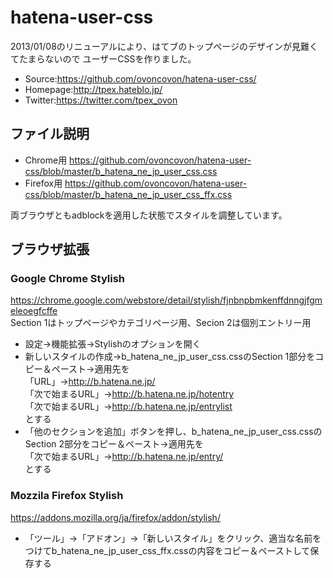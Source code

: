 hatena-user-css
===============
2013/01/08のリニューアルにより、はてブのトップページのデザインが見難くてたまらないので
ユーザーCSSを作りました。  
  
* Source:https://github.com/ovoncovon/hatena-user-css/
* Homepage:http://tpex.hateblo.jp/
* Twitter:https://twitter.com/tpex_ovon  

ファイル説明
--------
* Chrome用 https://github.com/ovoncovon/hatena-user-css/blob/master/b_hatena_ne_jp_user_css.css  
* Firefox用 https://github.com/ovoncovon/hatena-user-css/blob/master/b_hatena_ne_jp_user_css_ffx.css  

両ブラウザともadblockを適用した状態でスタイルを調整しています。

ブラウザ拡張
--------
### Google Chrome Stylish

https://chrome.google.com/webstore/detail/stylish/fjnbnpbmkenffdnngjfgmeleoegfcffe  
Section 1はトップページやカテゴリページ用、Secion 2は個別エントリー用  

* 設定→機能拡張→Stylishのオプションを開く  
* 新しいスタイルの作成→b_hatena_ne_jp_user_css.cssのSection 1部分をコピー＆ペースト→適用先を  
「URL」→http://b.hatena.ne.jp/  
「次で始まるURL」→http://b.hatena.ne.jp/hotentry  
「次で始まるURL」→http://b.hatena.ne.jp/entrylist  
とする  
* 「他のセクションを追加」ボタンを押し、b_hatena_ne_jp_user_css.cssのSection 2部分をコピー＆ペースト→適用先を  
「次で始まるURL」→http://b.hatena.ne.jp/entry/  
とする  

### Mozzila Firefox Stylish

https://addons.mozilla.org/ja/firefox/addon/stylish/  
* 「ツール」→「アドオン」→「新しいスタイル」をクリック、適当な名前をつけてb_hatena_ne_jp_user_css_ffx.cssの内容をコピー＆ペーストして保存する
